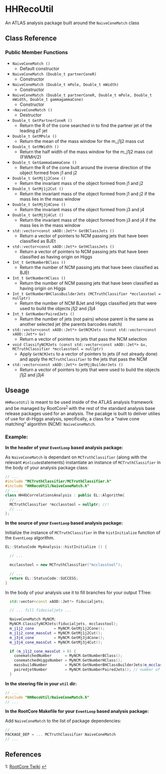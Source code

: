 # HHRecoUtil
An ATLAS analysis package built around the `NaiveConeMatch` class

## Class Reference

### Public Member Functions
* `NaiveConeMatch ()`
   * Default constructor
* `NaiveConeMatch (Double_t partnerConeR)`
   * Constructor
* `NaiveConeMatch (Double_t mPole, Double_t mWidth)`
   * Constructor
* `NaiveConeMatch (Double_t partnerConeR, Double_t mPole, Double_t mWidth, Double_t gammagammaCone)`
   * Constructor
* `~NaiveConeMatch ()`
   * Destructor
* `Double_t GetPartnerConeR ()`
  * Return the R of the cone searched in to find the partner jet of the leading pT jet
* `Double_t GetMPole ()`
  * Return the mean of the mass window for the m_j1j2 mass cut
* `Double_t GetMWidth ()`
  * Return the half width of the mass window for the m_j1j2 mass cut (FWMH/2)
* `Double_t GetGammaGammaCone ()`
  * Return the R of the cone built around the inverse direction of the object formed from j1 and j2
* `Double_t GetMj1j2Cone ()`
  * Return the invariant mass of the object formed from j1 and j2
* `Double_t GetMj1j2Cut ()`
  * Return the invariant mass of the object formed from j1 and j2 if the mass lies in the mass window
* `Double_t GetMj3j4Cone ()`
  * Return the invariant mass of the object formed from j3 and j4
* `Double_t GetMj3j4Cut ()`
  * Return the invariant mass of the object formed from j3 and j4 if the mass lies in the mass window
* `std::vector<const xAOD::Jet*> GetBClassJets ()`
  * Return a vector of pointers to NCM passing jets that have been classified as BJEt
* `std::vector<const xAOD::Jet*> GetHClassJets ()`
  * Return a vector of pointers to NCM passing jets that have been classified as having origin on Higgs
* `Int_t GetNumberBClass ()`
  * Return the number of NCM passing jets that have been classified as BJEt
* `Int_t GetNumberHClass ()`
  * Return the number of NCM passing jets that have been classified as having origin on Higgs
* `Int_t GetNumberBHClassBuilderJets (MCTruthClassifier *mcclasstool = nullptr)`
  * Return the number of NCM BJet and Higgs classified jets that were used to build the objects j1j2 and j3j4
* `Int_t GetNumberPairedJets ()`
  * Return the number of jets (not pairs) whose parent is the same as another selected jet (the parents barcodes match)
* `std::vector<const xAOD::Jet*> GetNCMJets (const std::vector<const xAOD::Jet*> &v)`
  * Return a vector of pointers to jets that pass the NCM selection
* `void ClassifyNCMJets (const std::vector<const xAOD::Jet*> &v, MCTruthClassifier *mcclasstool = nullptr)`
  * Apply `GetNCMJets` to a vector of pointers to jets (if not already done) and apply the `MCTruthClassifier` to the jets that pass the NCM
* `std::vector<const xAOD::Jet*> GetMjjBuilderJets ()`
  * Return a vector of pointers to jets that were used to build the objects j1j2 and j3j4

## Useage
`HHRecotUtil` is meant to be used inside of the ATLAS analysis framework and be managed by RootCore<sup id="ref1">[1](#footnote1)</sup> with the rest of the standard analysis base release packages used for an analysis. The pacakge is built to deliver utilies of use for di-Higgs analysis, specifically, a class for a "naive cone matching" algorithm (NCM): `NaiveConeMatch`.

### Example:
**In the header of your `EventLoop` based analysis package:**

As `NaiveConeMatch` is dependant on `MCTruthClassifier` (along with the relevant `#inlcude`statements) instantiate an instance of `MCTruthClassifier` in the body of your analysis package class:
```C++
// ...
#include "MCTruthClassifier/MCTruthClassifier.h"
#include "HHRecoUtil/NaiveConeMatch.h"
// ...
class HH4bCorrelationsAnalysis : public EL::Algorithm{
  // ...
  MCTruthClassifier *mcclasstool = nullptr; //!
  // ...
};
```
**In the source of your `EventLoop` based analysis package:**

Initialize the instance of `MCTruthClassifier` in the `histInitialize` function of the `EventLoop` algorithm.
```C++
EL::StatusCode MyAnalysis::histInitialize () {

  // ...

  mcclasstool = new MCTruthClassifier("mcclasstool");

  // ...
  return EL::StatusCode::SUCCESS;
}
```
In the body of your analysis use it to fill branches for your output TTree:
```C++
  std::vector<const xAOD::Jet*> fiducialjets;

  // ... fill fiducialjets ...

  NaiveConeMatch MyNCM;
  MyNCM.ClassifyNCMJets(fiducialjets, mcclasstool);
  m_j1j2_cone         = MyNCM.GetMj1j2Cone();
  m_j1j2_cone_massCut = MyNCM.GetMj1j2Cut();
  m_j3j4_cone         = MyNCM.GetMj3j4Cone();
  m_j3j4_cone_massCut = MyNCM.GetMj3j4Cut();

  if (m_j1j2_cone_massCut > 0) {
    conematchedNumber      = MyNCM.GetNumberBClass();
    conematchedHiggsNumber = MyNCM.GetNumberHClass();
    massbuildNumber        = MyNCM.GetNumberBHClassBuilderJets(m_mcclasstool);
    pairedjetNumber        = MyNCM.GetNumberPairedJets(); // number of jets with pair, not number of pairs
  }
```
**In the steering file in your `util` dir:**
```C++
// ...
#include "HHRecoUtil/NaiveConeMatch.h"
// ...
```
**In the RootCore Makefile for your `EventLoop` based analysis package:**

Add `NaiveConeMatch` to the list of package dependencies:
```C++
// ...
PACKAGE_DEP = ... MCTruthClassifier NaiveConeMatch
// ...
```
## References
<a name="footnote1">1</a>: [RootCore Twiki](https://twiki.cern.ch/twiki/bin/view/AtlasComputing/RootCore "RootCore Twiki") [↩](#ref1)
